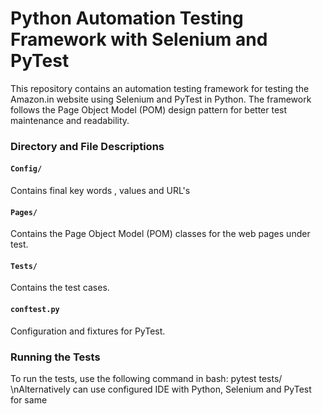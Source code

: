 # Python Automation Testing Framework with Selenium and PyTest

This repository contains an automation testing framework for testing the Amazon.in website using Selenium and PyTest in Python. The framework follows the Page Object Model (POM) design pattern for better test maintenance and readability.




### Directory and File Descriptions

#### `Config/`

Contains final key words , values and URL's

#### `Pages/`

Contains the Page Object Model (POM) classes for the web pages under test.

#### `Tests/`
Contains the test cases.

#### `conftest.py`
Configuration and fixtures for PyTest.



### Running the Tests
To run the tests, use the following command in bash:
pytest tests/
\nAlternatively can use configured IDE with Python, Selenium and PyTest for same
